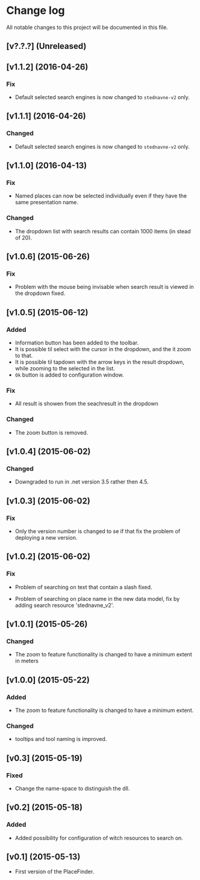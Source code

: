 # Change log
All notable changes to this project will be documented in this file.

## [v?.?.?] (Unreleased)

## [v1.1.2] (2016-04-26)

### Fix
- Default selected search engines is now changed to `stednavne-v2` only.

## [v1.1.1] (2016-04-26)

### Changed
- Default selected search engines is now changed to `stednavne-v2` only.

## [v1.1.0] (2016-04-13)

### Fix
- Named places can now be selected individually even if they have the same presentation name. 

### Changed
- The dropdown list with search results can contain 1000 items (in stead of 20).

## [v1.0.6] (2015-06-26)
### Fix
- Problem with the mouse being invisable when search result is viewed in the dropdown fixed.

## [v1.0.5] (2015-06-12)
### Added
- Information button has been added to the toolbar.
- It is possible til select with the cursor in the dropdown, and the it zoom to that.
- It is possible til tapdown with the arrow keys in the result dropdown, while zooming to the selected in the list.
- `Ok` button is added to configuration window.

### Fix
- All result is showen from the seachresult in the dropdown

### Changed
- The zoom button is removed.

## [v1.0.4] (2015-06-02)
### Changed
- Downgraded to run in .net version 3.5 rather then 4.5.


## [v1.0.3] (2015-06-02)
### Fix
- Only the version number is changed to se if that fix the problem of deploying a new version.

## [v1.0.2] (2015-06-02)
### Fix
- Problem of searching on text that contain a slash fixed.

- Problem of searching on place name in the new data model, fix by adding search resource 'stednavne_v2'.

## [v1.0.1] (2015-05-26)
### Changed
- The zoom to feature functionality is changed to have a minimum extent in meters

## [v1.0.0] (2015-05-22)
### Added
- The zoom to feature functionality is changed to have a minimum extent.

### Changed
- tooltips and tool naming is improved.

## [v0.3] (2015-05-19)

### Fixed
- Change the name-space to distinguish the dll.

## [v0.2] (2015-05-18)

### Added
- Added possibility for configuration of witch resources to search on.

## [v0.1] (2015-05-13)
- First version of the PlaceFinder.